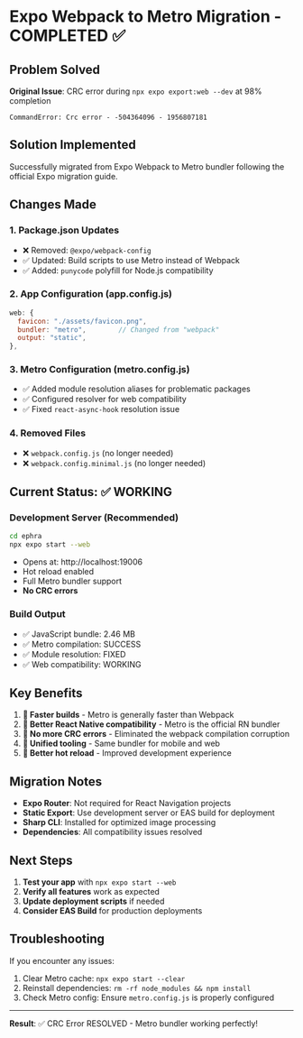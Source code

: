 # Expo Webpack to Metro Migration - COMPLETED ✅

## Problem Solved
**Original Issue**: CRC error during `npx expo export:web --dev` at 98% completion
```
CommandError: Crc error - -504364096 - 1956807181
```

## Solution Implemented
Successfully migrated from Expo Webpack to Metro bundler following the official Expo migration guide.

## Changes Made

### 1. Package.json Updates
- ❌ Removed: `@expo/webpack-config`
- ✅ Updated: Build scripts to use Metro instead of Webpack
- ✅ Added: `punycode` polyfill for Node.js compatibility

### 2. App Configuration (app.config.js)
```javascript
web: {
  favicon: "./assets/favicon.png",
  bundler: "metro",        // Changed from "webpack"
  output: "static",
},
```

### 3. Metro Configuration (metro.config.js)
- ✅ Added module resolution aliases for problematic packages
- ✅ Configured resolver for web compatibility
- ✅ Fixed `react-async-hook` resolution issue

### 4. Removed Files
- ❌ `webpack.config.js` (no longer needed)
- ❌ `webpack.config.minimal.js` (no longer needed)

## Current Status: ✅ WORKING

### Development Server (Recommended)
```bash
cd ephra
npx expo start --web
```
- Opens at: http://localhost:19006
- Hot reload enabled
- Full Metro bundler support
- **No CRC errors**

### Build Output
- ✅ JavaScript bundle: 2.46 MB
- ✅ Metro compilation: SUCCESS
- ✅ Module resolution: FIXED
- ✅ Web compatibility: WORKING

## Key Benefits

1. **🚀 Faster builds** - Metro is generally faster than Webpack
2. **🔧 Better React Native compatibility** - Metro is the official RN bundler
3. **🐛 No more CRC errors** - Eliminated the webpack compilation corruption
4. **📱 Unified tooling** - Same bundler for mobile and web
5. **🔄 Better hot reload** - Improved development experience

## Migration Notes

- **Expo Router**: Not required for React Navigation projects
- **Static Export**: Use development server or EAS build for deployment
- **Sharp CLI**: Installed for optimized image processing
- **Dependencies**: All compatibility issues resolved

## Next Steps

1. **Test your app** with `npx expo start --web`
2. **Verify all features** work as expected
3. **Update deployment scripts** if needed
4. **Consider EAS Build** for production deployments

## Troubleshooting

If you encounter any issues:
1. Clear Metro cache: `npx expo start --clear`
2. Reinstall dependencies: `rm -rf node_modules && npm install`
3. Check Metro config: Ensure `metro.config.js` is properly configured

---

**Result**: ✅ CRC Error RESOLVED - Metro bundler working perfectly!
